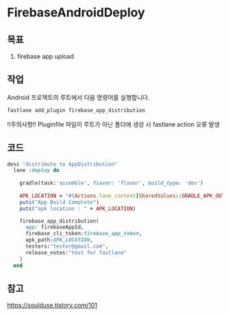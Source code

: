 # FirebaseAndroidDeploy

## 목표
1. firebase app upload

## 작업
Android 프로젝트의 루트에서 다음 명령어를 실행합니다.
~~~ruby
fastlane add_plugin firebase_app_distribution
~~~
!!주의사항!!
Pluginfile 파일이 루트가 아닌 폴더에 생성 시 fastlane action 오류 발생


## 코드
~~~ruby
desc "distribute to AppDistribution"
  lane :deploy do
  
    gradle(task:'assemble', flavor: 'flavor', build_type: 'dev')
    
    APK_LOCATION = "#{Actions.lane_context[SharedValues::GRADLE_APK_OUTPUT_PATH]}"
    puts("App Build Complete")
    puts("apk location : " + APK_LOCATION)

    firebase_app_distribution(
      app: firebaseAppId,
      firebase_cli_token:firebase_app_token,
      apk_path:APK_LOCATION,
      testers:"tester@gmail.com",
      release_notes:"test for fastlane"
    )
  end
~~~


## 참고
https://soulduse.tistory.com/101


